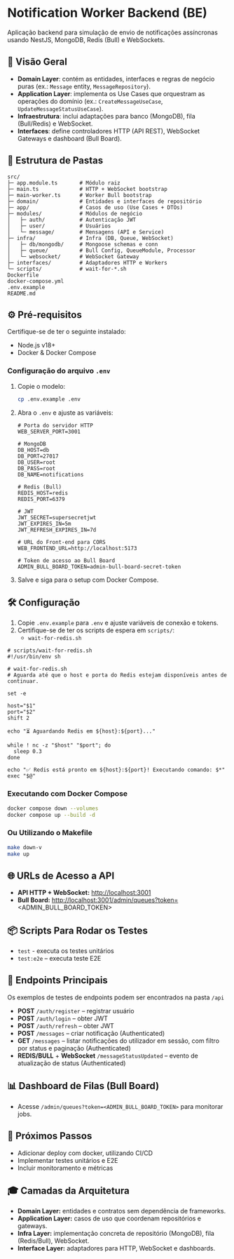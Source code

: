 # Notification Worker Backend (BE)

Aplicação backend para simulação de envio de notificações assíncronas usando NestJS, MongoDB, Redis (Bull) e WebSockets.

## 🚀 Visão Geral

- **Domain Layer**: contém as entidades, interfaces e regras de negócio puras (ex.: `Message` entity, `MessageRepository`).
- **Application Layer**: implementa os Use Cases que orquestram as operações do domínio (ex.: `CreateMessageUseCase`, `UpdateMessageStatusUseCase`).
- **Infraestrutura**: inclui adaptações para banco (MongoDB), fila (Bull/Redis) e WebSocket.
- **Interfaces**: define controladores HTTP (API REST), WebSocket Gateways e dashboard (Bull Board).

## 📁 Estrutura de Pastas

```plaintext
src/
├─ app.module.ts       # Módulo raiz
├─ main.ts             # HTTP + WebSocket bootstrap
├─ main-worker.ts      # Worker Bull bootstrap
├─ domain/             # Entidades e interfaces de repositório
├─ app/                # Casos de uso (Use Cases + DTOs)
├─ modules/            # Módulos de negócio
│   ├─ auth/           # Autenticação JWT
│   ├─ user/           # Usuários
│   └─ message/        # Mensagens (API e Service)
├─ infra/              # Infra (DB, Queue, WebSocket)
│   ├─ db/mongodb/     # Mongoose schemas e conn
│   ├─ queue/          # Bull Config, QueueModule, Processor
│   └─ websocket/      # WebSocket Gateway
├─ interfaces/         # Adaptadores HTTP e Workers
└─ scripts/            # wait-for-*.sh
Dockerfile
docker-compose.yml
.env.example
README.md
```

## ⚙️ Pré-requisitos

Certifique-se de ter o seguinte instalado:

- Node.js v18+
- Docker & Docker Compose

### Configuração do arquivo `.env`

1. Copie o modelo:
   ```bash
   cp .env.example .env
   ```
2. Abra o `.env` e ajuste as variáveis:
   ```dotenv
   # Porta do servidor HTTP
   WEB_SERVER_PORT=3001

   # MongoDB
   DB_HOST=db
   DB_PORT=27017
   DB_USER=root
   DB_PASS=root
   DB_NAME=notifications

   # Redis (Bull)
   REDIS_HOST=redis
   REDIS_PORT=6379

   # JWT
   JWT_SECRET=supersecretjwt
   JWT_EXPIRES_IN=5m
   JWT_REFRESH_EXPIRES_IN=7d

   # URL do Front-end para CORS
   WEB_FRONTEND_URL=http://localhost:5173

   # Token de acesso ao Bull Board
   ADMIN_BULL_BOARD_TOKEN=admin-bull-board-secret-token
   ```
3. Salve e siga para o setup com Docker Compose.

## 🛠️ Configuração

1. Copie `.env.example` para `.env` e ajuste variáveis de conexão e tokens.
2. Certifique-se de ter os scripts de espera em `scripts/`:
   - `wait-for-redis.sh`

```
# scripts/wait-for-redis.sh
#!/usr/bin/env sh

# wait-for-redis.sh
# Aguarda até que o host e porta do Redis estejam disponíveis antes de continuar.

set -e

host="$1"
port="$2"
shift 2

echo "⏳ Aguardando Redis em ${host}:${port}..."

while ! nc -z "$host" "$port"; do
  sleep 0.3
done

echo "✅ Redis está pronto em ${host}:${port}! Executando comando: $*"
exec "$@"
```

### Executando com Docker Compose
```bash
docker compose down --volumes
docker compose up --build -d
```

### Ou Utilizando o Makefile
```bash
make down-v
make up
```

## 🌐 URLs de Acesso a API
- **API HTTP + WebSocket:** [http://localhost:3001](http://localhost:3001)
- **Bull Board:** [http://localhost:3001/admin/queues?token=](http://localhost:3001/admin/queues?token=)\<ADMIN\_BULL\_BOARD\_TOKEN>


## 📦 Scripts Para Rodar os Testes

- `test` - executa os testes unitários
- `test:e2e` – executa teste E2E

## 🔗 Endpoints Principais
Os exemplos de testes de endpoints podem ser encontrados na pasta `/api`

- **POST** `/auth/register` – registrar usuário
- **POST** `/auth/login`    – obter JWT
- **POST** `/auth/refresh`    – obter JWT
- **POST** `/messages`      – criar notificação (Authenticated)
- **GET**  `/messages`      – listar notificações do utilizador em sessão, com filtro por status e paginação (Authenticated)
- **REDIS/BULL** + **WebSocket** `/messageStatusUpdated` – evento de atualização de status (Authenticated)

## 📊 Dashboard de Filas (Bull Board)

- Acesse `/admin/queues?token=<ADMIN_BULL_BOARD_TOKEN>` para monitorar jobs.

## 🎯 Próximos Passos

- Adicionar deploy com docker, utilizando CI/CD
- Implementar testes unitários e E2E
- Incluir monitoramento e métricas

## 🎓 Camadas da Arquitetura

- **Domain Layer:** entidades e contratos sem dependência de frameworks.
- **Application Layer:** casos de uso que coordenam repositórios e gateways.
- **Infra Layer:** implementação concreta de repositório (MongoDB), fila (Redis/Bull), WebSocket.
- **Interface Layer:** adaptadores para HTTP, WebSocket e dashboards.

